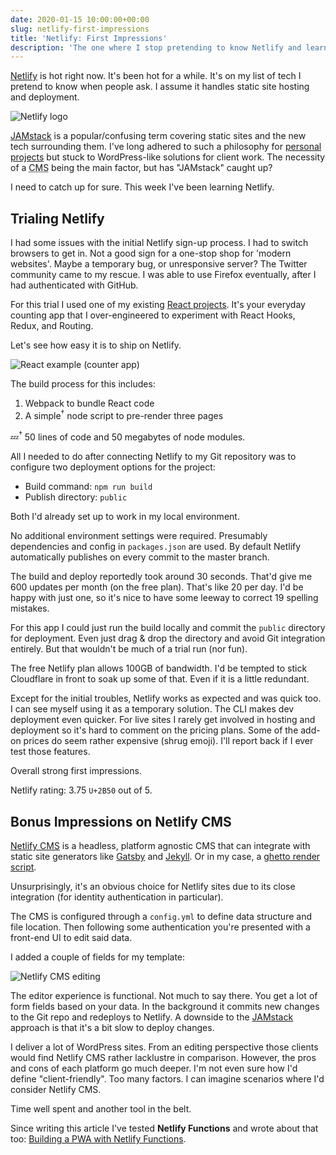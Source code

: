 ```yaml
---
date: 2020-01-15 10:00:00+00:00
slug: netlify-first-impressions
title: 'Netlify: First Impressions'
description: 'The one where I stop pretending to know Netlify and learn it.'
---
```


[Netlify](https://www.netlify.com/) is hot right now. It's been hot for a while. It's on my list of tech I pretend to know when people ask. I assume it handles static site hosting and deployment.

![Netlify logo](/images/blog/2020/netlify-logo.png)

[JAMstack](https://jamstack.org/) is a popular/confusing term covering static sites and the new tech surrounding them. I've long adhered to such a philosophy for [personal projects](/2014/07/09/how-i-built-a-static-site-generator/) but stuck to WordPress-like solutions for client work. The necessity of a <abbr title="Content Management System">CMS</abbr> being the main factor, but has "JAMstack" caught up?

I need to catch up for sure. This week I've been learning Netlify.

## Trialing Netlify

I had some issues with the initial Netlify sign-up process. I had to switch browsers to get in. Not a good sign for a one-stop shop for 'modern websites'. Maybe a temporary bug, or unresponsive server? The Twitter community came to my rescue. I was able to use Firefox eventually, after I had authenticated with GitHub.

For this trial I used one of my existing [React projects](https://github.com/tduyng/tduyng-react-example). It's your everyday counting app that I over-engineered to experiment with React Hooks, Redux, and Routing.

Let's see how easy it is to ship on Netlify.

![React example (counter app)](/images/blog/2020/react-example-counter.png)

The build process for this includes:

1. Webpack to bundle React code
2. A simple<sup>†</sup> node script to pre-render three pages

💤<sup>†</sup> 50 lines of code and 50 megabytes of node modules.

All I needed to do after connecting Netlify to my Git repository was to configure two deployment options for the project:

- Build command: `npm run build`
- Publish directory: `public`

Both I'd already set up to work in my local environment.

No additional environment settings were required. Presumably dependencies and config in `packages.json` are used. By default Netlify automatically publishes on every commit to the master branch.

The build and deploy reportedly took around 30 seconds. That'd give me 600 updates per month (on the free plan). That's like 20 per day. I'd be happy with just one, so it's nice to have some leeway to correct 19 spelling mistakes.

For this app I could just run the build locally and commit the `public` directory for deployment. Even just drag & drop the directory and avoid Git integration entirely. But that wouldn't be much of a trial run (nor fun).

The free Netlify plan allows 100GB of bandwidth. I'd be tempted to stick Cloudflare in front to soak up some of that. Even if it is a little redundant.

Except for the initial troubles, Netlify works as expected and was quick too. I can see myself using it as a temporary solution. The CLI makes dev deployment even quicker. For live sites I rarely get involved in hosting and deployment so it's hard to comment on the pricing plans. Some of the add-on prices do seem rather expensive (shrug emoji). I'll report back if I ever test those features.

Overall strong first impressions.

Netlify rating: 3.75 `U+2B50` out of 5.

## Bonus Impressions on Netlify CMS

[Netlify CMS](https://www.netlifycms.org/) is a headless, platform agnostic CMS that can integrate with static site generators like [Gatsby](https://www.gatsbyjs.org/) and [Jekyll](https://jekyllrb.com/). Or in my case, a [ghetto render script](https://github.com/tduyng/tduyng-react-example/blob/master/src/render.jsx).

Unsurprisingly, it's an obvious choice for Netlify sites due to its close integration (for identity authentication in particular).

The CMS is configured through a `config.yml` to define data structure and file location. Then following some authentication you're presented with a front-end UI to edit said data.

I added a couple of fields for my template:

![Netlify CMS editing](/images/blog/2020/netlify-cms.png)

The editor experience is functional. Not much to say there. You get a lot of form fields based on your data. In the background it commits new changes to the Git repo and redeploys to Netlify. A downside to the [JAMstack](https://jamstack.org/) approach is that it's a bit slow to deploy changes.

I deliver a lot of WordPress sites. From an editing perspective those clients would find Netlify CMS rather lacklustre in comparison. However, the pros and cons of each platform go much deeper. I'm not even sure how I'd define "client-friendly". Too many factors. I can imagine scenarios where I'd consider Netlify CMS.

Time well spent and another tool in the belt.

Since writing this article I've tested **Netlify Functions** and wrote about that too: [Building a PWA with Netlify Functions](/2020/01/27/building-a-pwa-with-netlify-functions/).
